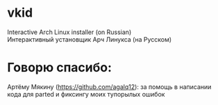 # vkid
Interactive Arch Linux installer (on Russian) \
Интерактивный установщик Арч Линукса (на Русском)

# Говорю спасибо:
Артёму Мякину (https://github.com/agalq12): за помощь в написании кода для parted и фиксингу моих тупорылых ошибок
